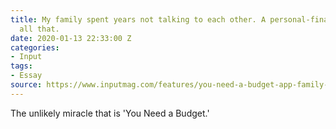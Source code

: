 ```yaml
---
title: My family spent years not talking to each other. A personal-finance app changed
  all that.
date: 2020-01-13 22:33:00 Z
categories:
- Input
tags:
- Essay
source: https://www.inputmag.com/features/you-need-a-budget-app-family-communication
---
```


The unlikely miracle that is 'You Need a Budget.'